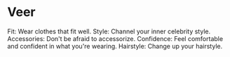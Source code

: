 # Veer
Fit: Wear clothes that fit well. Style: Channel your inner celebrity style. Accessories: Don't be afraid to accessorize. Confidence: Feel comfortable and confident in what you're wearing. Hairstyle: Change up your hairstyle.   

